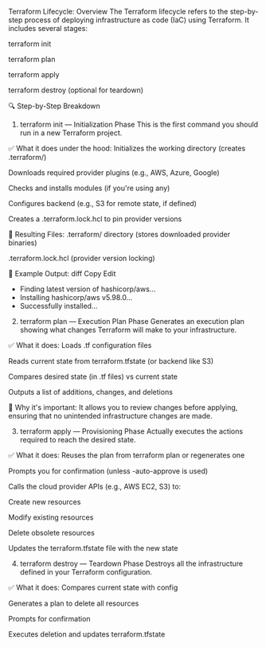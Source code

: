 Terraform Lifecycle: Overview
The Terraform lifecycle refers to the step-by-step process of deploying infrastructure as code (IaC) using Terraform. It includes several stages:

terraform init

terraform plan

terraform apply

terraform destroy (optional for teardown)

🔍 Step-by-Step Breakdown
1. terraform init — Initialization Phase
This is the first command you should run in a new Terraform project.

✅ What it does under the hood:
Initializes the working directory (creates .terraform/)

Downloads required provider plugins (e.g., AWS, Azure, Google)

Checks and installs modules (if you're using any)

Configures backend (e.g., S3 for remote state, if defined)

Creates a .terraform.lock.hcl to pin provider versions

📂 Resulting Files:
.terraform/ directory (stores downloaded provider binaries)

.terraform.lock.hcl (provider version locking)

📌 Example Output:
diff
Copy
Edit
- Finding latest version of hashicorp/aws...
- Installing hashicorp/aws v5.98.0...
- Successfully installed...
2. terraform plan — Execution Plan Phase
Generates an execution plan showing what changes Terraform will make to your infrastructure.

✅ What it does:
Loads .tf configuration files

Reads current state from terraform.tfstate (or backend like S3)

Compares desired state (in .tf files) vs current state

Outputs a list of additions, changes, and deletions

📘 Why it's important:
It allows you to review changes before applying, ensuring that no unintended infrastructure changes are made.

3. terraform apply — Provisioning Phase
Actually executes the actions required to reach the desired state.

✅ What it does:
Reuses the plan from terraform plan or regenerates one

Prompts you for confirmation (unless -auto-approve is used)

Calls the cloud provider APIs (e.g., AWS EC2, S3) to:

Create new resources

Modify existing resources

Delete obsolete resources

Updates the terraform.tfstate file with the new state

4. terraform destroy — Teardown Phase
Destroys all the infrastructure defined in your Terraform configuration.

✅ What it does:
Compares current state with config

Generates a plan to delete all resources

Prompts for confirmation

Executes deletion and updates terraform.tfstate

